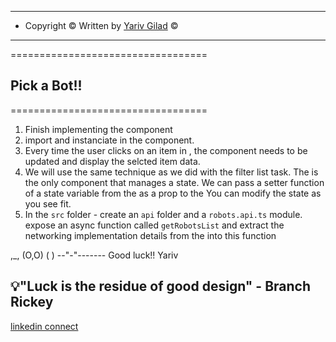 <!-- prettier-ignore-start -->

-----------------------------------------------------------------
* Copyright © Written by [Yariv Gilad](https://yarivgilad.com) ©  
-----------------------------------------------------------------


==================================
  ## Pick a Bot!!
==================================

1. Finish implementing the <Profile> component
2. import and instanciate <Profile> in the <App> component.
3. Every time the user clicks on an item in <List>,
   the <Profile> component needs to be updated and display the selcted item data.
4. We will use the same technique as we did with the filter list task.
   The <App> is the only component that manages a state.
   We can pass a setter function of a state variable from the <App> as a prop to the <List>
   You can modify the <App> state as you see fit.
5. In the `src` folder - create an `api` folder and a `robots.api.ts` module.
   expose an async function called `getRobotsList` and extract the networking implementation details from the <App> into this function

  ,_,
 (O,O)
 (   )
--"-"-------
Good luck!!
Yariv

💡"Luck is the residue of good design" - Branch Rickey
---

[linkedin connect](https://www.linkedin.com/in/yarivgilad/)

<!-- prettier-ignore-end -->
